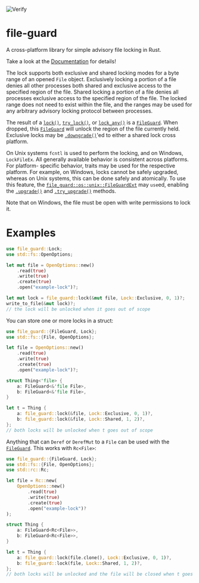 ![Verify](https://github.com/kalamay/file-guard/workflows/Verify/badge.svg?branch=main)

# file-guard

A cross-platform library for simple advisory file locking in Rust.

Take a look at the [Documentation](https://docs.rs/file-guard/) for details!

The lock supports both exclusive and shared locking modes for a byte range
of an opened `File` object. Exclusively locking a portion of a file denies
all other processes both shared and exclusive access to the specified
region of the file. Shared locking a portion of a file denies all processes
exclusive access to the specified region of the file. The locked range does
not need to exist within the file, and the ranges may be used for any
arbitrary advisory locking protocol between processes.

The result of a [`lock()`], [`try_lock()`], or [`lock_any()`] is a
[`FileGuard`]. When dropped, this [`FileGuard`] will unlock the region of
the file currently held. Exclusive locks may be [`.downgrade()`]'ed to
either a shared lock cross platform.

On Unix systems `fcntl` is used to perform the locking, and on Windows, `LockFileEx`.
All generally available behavior is consistent across platforms. For platform-
specific behavior, traits may be used for the respective platform. For example,
on Windows, locks cannot be safely upgraded, whereas on Unix systems, this can
be done safely and atomically. To use this feature, the
[`file_guard::os::unix::FileGuardExt`] may `use`ed, enabling the [`.upgrade()`]
and [`.try_upgrade()`] methods.

Note that on Windows, the file must be open with write permissions to lock it.

# Examples

```rust
use file_guard::Lock;
use std::fs::OpenOptions;

let mut file = OpenOptions::new()
    .read(true)
    .write(true)
    .create(true)
    .open("example-lock")?;

let mut lock = file_guard::lock(&mut file, Lock::Exclusive, 0, 1)?;
write_to_file(&mut lock)?;
// the lock will be unlocked when it goes out of scope
```

You can store one or more locks in a struct:

```rust
use file_guard::{FileGuard, Lock};
use std::fs::{File, OpenOptions};

let file = OpenOptions::new()
    .read(true)
    .write(true)
    .create(true)
    .open("example-lock")?;

struct Thing<'file> {
    a: FileGuard<&'file File>,
    b: FileGuard<&'file File>,
}

let t = Thing {
    a: file_guard::lock(&file, Lock::Exclusive, 0, 1)?,
    b: file_guard::lock(&file, Lock::Shared, 1, 2)?,
};
// both locks will be unlocked when t goes out of scope
```

Anything that can `Deref` or `DerefMut` to a `File` can be used with the [`FileGuard`].
This works with `Rc<File>`:

```rust
use file_guard::{FileGuard, Lock};
use std::fs::{File, OpenOptions};
use std::rc::Rc;

let file = Rc::new(
    OpenOptions::new()
        .read(true)
        .write(true)
        .create(true)
        .open("example-lock")?
);

struct Thing {
    a: FileGuard<Rc<File>>,
    b: FileGuard<Rc<File>>,
}

let t = Thing {
    a: file_guard::lock(file.clone(), Lock::Exclusive, 0, 1)?,
    b: file_guard::lock(file, Lock::Shared, 1, 2)?,
};
// both locks will be unlocked and the file will be closed when t goes out of scope
```

[`FileGuard`]: https://docs.rs/file-guard/0.1.0/file_guard/struct.FileGuard.html
[`lock()`]: https://docs.rs/file-guard/0.1.0/file_guard/fn.lock.html
[`try_lock()`]: https://docs.rs/file-guard/0.1.0/file_guard/fn.try_lock.html
[`lock_any()`]: https://docs.rs/file-guard/0.1.0/file_guard/fn.lock_any.html
[`.downgrade()`]: https://docs.rs/file-guard/0.1.0/file_guard/struct.FileGuard.html#method.downgrade
[`file_guard::os::unix::FileGuardExt`]: https://docs.rs/file-guard/0.1.0/file_guard/os/unix/trait.FileGuardExt.html
[`.upgrade()`]: https://docs.rs/file-guard/0.1.0/file_guard/os/unix/trait.FileGuardExt.html#tymethod.upgrade
[`.try_upgrade()`]: https://docs.rs/file-guard/0.1.0/file_guard/os/unix/trait.FileGuardExt.html#tymethod.try_upgrade

